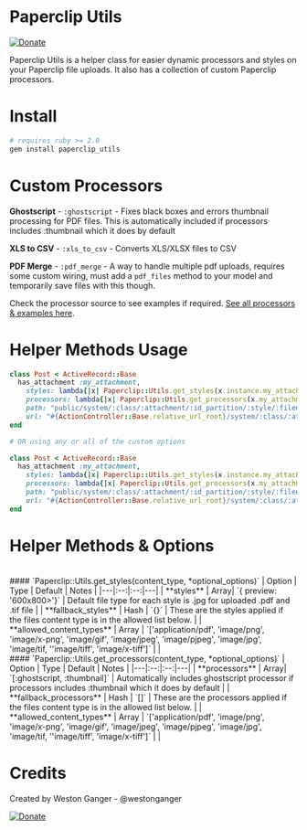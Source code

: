 # Paperclip Utils
<a href="https://www.paypal.com/cgi-bin/webscr?cmd=_donations&business=VKY8YAWAS5XRQ&lc=CA&item_name=Weston%20Ganger&item_number=paperclip_utils&currency_code=USD&bn=PP%2dDonationsBF%3abtn_donate_SM%2egif%3aNonHostedGuest" target="_blank" title="Donate"><img src="https://www.paypalobjects.com/en_US/i/btn/btn_donate_SM.gif" alt="Donate"/></a>

Paperclip Utils is a helper class for easier dynamic processors and styles on your Paperclip file uploads. It also has a collection of custom Paperclip processors.


# Install
```ruby
# requires ruby >= 2.0
gem install paperclip_utils
```

# Custom Processors
**Ghostscript** - `:ghostscript` - Fixes black boxes and errors thumbnail processing for PDF files. This is automatically included if processors includes :thumbnail which it does by default

**XLS to CSV** - `:xls_to_csv` - Converts XLS/XLSX files to CSV

**PDF Merge** - `:pdf_merge` - A way to handle multiple pdf uploads, requires some custom wiring, must add a `pdf_files` method to your model and temporarily save files with this though.

Check the processor source to see examples if required. [See all processors & examples here](https://github.com/westonganger/paperclip_utils/tree/master/lib/paperclip_processors).


# Helper Methods Usage
```ruby
class Post < ActiveRecord::Base
  has_attachment :my_attachment, 
    styles: lambda{|x| Paperclip::Utils.get_styles(x.instance.my_attachment.content_type) }, 
    processors: lambda{|x| Paperclip::Utils.get_processors(x.my_attachment.content_type) },
    path: "public/system/:class/:attachment/:id_partition/:style/:filename",
    url: "#{ActionController::Base.relative_url_root}/system/:class/:attachment/:id_partition/:style/:filename"
end

# OR using any or all of the custom options

class Post < ActiveRecord::Base
  has_attachment :my_attachment, 
    styles: lambda{|x| Paperclip::Utils.get_styles(x.instance.my_attachment.content_type, styles: {preview: "800x600>", thumb: "100x100>"}, fallback_styles: nil, allowed_content_types: ['application/pdf']) }, 
    processors: lambda{|x| Paperclip::Utils.get_processors(x.my_attachment.content_type, processors: [:thumbnail, :some_other_custom_processor], fallback_processors: [:another_custom_processor], allowed_content_types: ['application/pdf']) },
    path: "public/system/:class/:attachment/:id_partition/:style/:filename",
    url: "#{ActionController::Base.relative_url_root}/system/:class/:attachment/:id_partition/:style/:filename"
end
```

# Helper Methods & Options

<br>
#### `Paperclip::Utils.get_styles(content_type, *optional_options)`
| Option | Type | Default | Notes |
|---|:--:|:--:|---|
| **styles** | Array| `{ preview: '600x800>'}` | Default file type for each style is .jpg for uploaded .pdf and .tif file |
| **fallback_styles** | Hash | `{}` |  These are the styles applied if the files content type is in the allowed list below. |
| **allowed_content_types** | Array | `['application/pdf', 'image/png', 'image/x-png', 'image/gif', 'image/jpeg', 'image/pjpeg', 'image/jpg', 'image/tif, ''image/tiff', 'image/x-tiff']` | |

<br>
#### `Paperclip::Utils.get_processors(content_type, *optional_options)`
| Option | Type | Default | Notes |
|---|:--:|:--:|---|
| **processors** | Array| `[:ghostscript, :thumbnail]` | Automatically includes ghostscript processor if processors includes :thumbnail which it does by default |
| **fallback_processors** | Hash | `[]` |  These are the processors applied if the files content type is in the allowed list below. |
| **allowed_content_types** | Array | `['application/pdf', 'image/png', 'image/x-png', 'image/gif', 'image/jpeg', 'image/pjpeg', 'image/jpg', 'image/tif, ''image/tiff', 'image/x-tiff']` | |


# Credits
Created by Weston Ganger - @westonganger

<a href="https://www.paypal.com/cgi-bin/webscr?cmd=_donations&business=VKY8YAWAS5XRQ&lc=CA&item_name=Weston%20Ganger&item_number=paperclip_utils&currency_code=USD&bn=PP%2dDonationsBF%3abtn_donate_SM%2egif%3aNonHostedGuest" target="_blank" title="Donate"><img src="https://www.paypalobjects.com/en_US/i/btn/btn_donate_SM.gif" alt="Donate"/></a>
